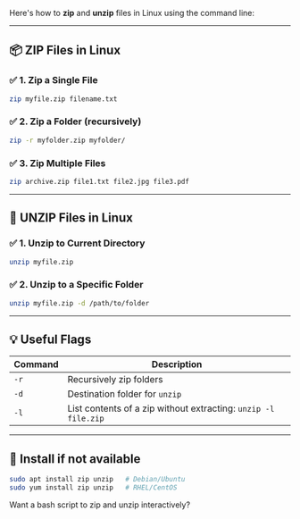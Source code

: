 
Here's how to **zip** and **unzip** files in Linux using the command line:

---

## 📦 ZIP Files in Linux

### ✅ 1. **Zip a Single File**

```bash
zip myfile.zip filename.txt
```

### ✅ 2. **Zip a Folder (recursively)**

```bash
zip -r myfolder.zip myfolder/
```

### ✅ 3. **Zip Multiple Files**

```bash
zip archive.zip file1.txt file2.jpg file3.pdf
```

---

## 📂 UNZIP Files in Linux

### ✅ 1. **Unzip to Current Directory**

```bash
unzip myfile.zip
```

### ✅ 2. **Unzip to a Specific Folder**

```bash
unzip myfile.zip -d /path/to/folder
```

---

## 💡 Useful Flags

|Command|Description|
|---|---|
|`-r`|Recursively zip folders|
|`-d`|Destination folder for `unzip`|
|`-l`|List contents of a zip without extracting: `unzip -l file.zip`|

---

## 🔧 Install if not available

```bash
sudo apt install zip unzip   # Debian/Ubuntu
sudo yum install zip unzip   # RHEL/CentOS
```

Want a bash script to zip and unzip interactively?
